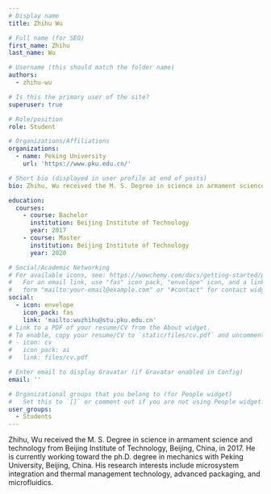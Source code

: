 ```yaml
---
# Display name
title: Zhihu Wu

# Full name (for SEO)
first_name: Zhihu
last_name: Wu

# Username (this should match the folder name)
authors:
  - zhihu-wu

# Is this the primary user of the site?
superuser: true

# Role/position
role: Student

# Organizations/Affiliations
organizations:
  - name: Peking University
    url: 'https://www.pku.edu.cn/'

# Short bio (displayed in user profile at end of posts)
bio: Zhihu, Wu received the M. S. Degree in science in armament science and technology from Beijing Institute of Technology, Beijing, China, in 2017. He is currently working toward the ph.D. degree in mechanics with Peking University, Beijing, China.  His research interests include microsystem integration and thermal management technology,  advanced packaging, and microfluidics.

education:
  courses:
    - course: Bachelor
      institution: Beijing Institute of Technology
      year: 2017
    - course: Master
      institution: Beijing Institute of Technology
      year: 2020

# Social/Academic Networking
# For available icons, see: https://wowchemy.com/docs/getting-started/page-builder/#icons
#   For an email link, use "fas" icon pack, "envelope" icon, and a link in the
#   form "mailto:your-email@example.com" or "#contact" for contact widget.
social:
  - icon: envelope
    icon_pack: fas
    link: 'mailto:wuzhihu@stu.pku.edu.cn'
# Link to a PDF of your resume/CV from the About widget.
# To enable, copy your resume/CV to `static/files/cv.pdf` and uncomment the lines below.
# - icon: cv
#   icon_pack: ai
#   link: files/cv.pdf

# Enter email to display Gravatar (if Gravatar enabled in Config)
email: ''

# Organizational groups that you belong to (for People widget)
#   Set this to `[]` or comment out if you are not using People widget.
user_groups:
  - Students
---
```


Zhihu, Wu received the M. S. Degree in science in armament science and technology from Beijing Institute of Technology, Beijing, China, in 2017. He is currently working toward the ph.D. degree in mechanics with Peking University, Beijing, China.  His research interests include microsystem integration and thermal management technology,  advanced packaging, and microfluidics.
